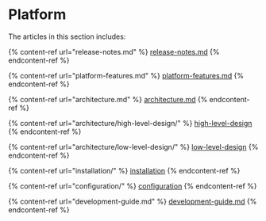 # Platform

The articles in this section includes:

{% content-ref url="release-notes.md" %}
[release-notes.md](release-notes.md)
{% endcontent-ref %}

{% content-ref url="platform-features.md" %}
[platform-features.md](platform-features.md)
{% endcontent-ref %}

{% content-ref url="architecture.md" %}
[architecture.md](architecture.md)
{% endcontent-ref %}

{% content-ref url="architecture/high-level-design/" %}
[high-level-design](architecture/high-level-design/)
{% endcontent-ref %}

{% content-ref url="architecture/low-level-design/" %}
[low-level-design](architecture/low-level-design/)
{% endcontent-ref %}

{% content-ref url="installation/" %}
[installation](installation/)
{% endcontent-ref %}

{% content-ref url="configuration/" %}
[configuration](configuration/)
{% endcontent-ref %}

{% content-ref url="development-guide.md" %}
[development-guide.md](development-guide.md)
{% endcontent-ref %}
